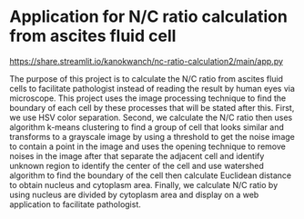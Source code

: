 # Application for N/C ratio calculation from ascites fluid cell
https://share.streamlit.io/kanokwanch/nc-ratio-calculation2/main/app.py

The purpose of this project is to calculate the N/C ratio from ascites fluid cells to facilitate
pathologist instead of reading the result by human eyes via microscope. This project uses the image
processing technique to find the boundary of each cell by these processes that will be stated after
this. First, we use HSV color separation. Second, we calculate the N/C ratio then uses algorithm
k-means clustering to find a group of cell that looks similar and transforms to a grayscale image by
using a threshold to get the noise image to contain a point in the image and uses the opening
technique to remove noises in the image after that separate the adjacent cell and identify unknown
region to identify the center of the cell and use watershed algorithm to find the boundary of the
cell then calculate Euclidean distance to obtain nucleus and cytoplasm area. Finally, we calculate
N/C ratio by using nucleus are divided by cytoplasm area and display on a web application to facilitate
pathologist.
